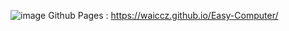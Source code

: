 ![image](https://github.com/user-attachments/assets/88bf9806-9453-4491-afd8-e5270481e7c5)
Github Pages : https://waiccz.github.io/Easy-Computer/
